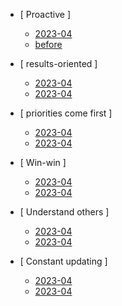 - [ Proactive ]
	- [2023-04](/en-us/01_proactive/2023-04.md)
	- [before](/en-us/01_proactive/before.md)
	
- [ results-oriented ]
	- [2023-04](/en-us/02_target/2023-04.md)
	- [2023-04](/en-us/02_target/2023-04.md)

- [ priorities come first ]
	- [2023-04](/en-us/03_Important/2023-04.md)
	- [2023-04](/en-us/03_Important/2023-04.md)

- [ Win-win ]
	- [2023-04](/en-us/04_win-win/2023-04.md)
	- [2023-04](/en-us/04_win-win/2023-04.md)

- [ Understand others ]
	- [2023-04](/en-us/05_understand/2023-04.md)
	- [2023-04](/en-us/05_understand/2023-04.md)

- [ Constant updating ]
	- [2023-04](/en-us/07_promotion/2023-04.md)
	- [2023-04](/en-us/07_promotion/2023-04.md)

